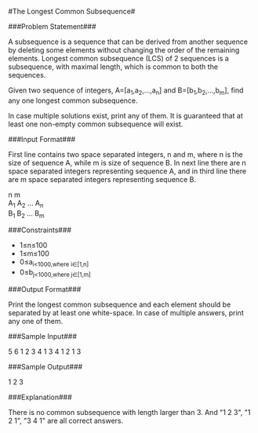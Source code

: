 #The Longest Common Subsequence#


###Problem Statement###

A subsequence is a sequence that can be derived from another sequence by deleting some elements without changing the order of the remaining elements. Longest common subsequence (LCS) of 2 sequences is a subsequence, with maximal length, which is common to both the sequences.

Given two sequence of integers, A=[a<sub>1</sub>,a<sub>2</sub>,…,a<sub>n</sub>] and B=[b<sub>1</sub>,b<sub>2</sub>,…,b<sub>m</sub>], find any one longest common subsequence.

In case multiple solutions exist, print any of them. It is guaranteed that at least one non-empty common subsequence will exist.

###Input Format###

First line contains two space separated integers, n and m, where n is the size of sequence A, while m is size of sequence B. In next line there are n space separated integers representing sequence A, and in third line there are m space separated integers representing sequence B.

n m    
A<sub>1</sub> A<sub>2</sub> … A<sub>n</sub>   
B<sub>1</sub> B<sub>2</sub> … B<sub>m</sub>     

###Constraints###

* 1≤n≤100
* 1≤m≤100
* 0≤a<sub>i<1000,where i∈[1,n]
* 0≤b<sub>j<1000,where j∈[1,m]

###Output Format###

Print the longest common subsequence and each element should be separated by at least one white-space. In case of multiple answers, print any one of them.

###Sample Input###

5 6
1 2 3 4 1
3 4 1 2 1 3

###Sample Output###

1 2 3

###Explanation###

There is no common subsequence with length larger than 3. And "1 2 3", "1 2 1", "3 4 1" are all correct answers.  
